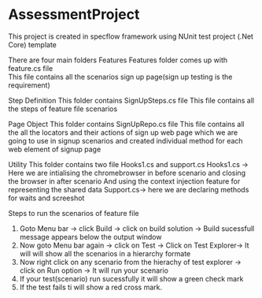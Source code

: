 # AssessmentProject
This project is created in specflow framework using NUnit test project (.Net Core) template

There are four main folders
Features
Features folder comes up with feature.cs file  
This file contains all the scenarios sign up page(sign up testing is the requirement)

Step Definition
This folder contains SignUpSteps.cs file
This file contains all the steps of feature file scenarios

Page Object
This folder contains SignUpRepo.cs file
This file contains all the all the locators and their actions of sign up web page 
which we are going to use in signup scenarios
and created individual method for each web element of signup page

Utility
This folder contains two file Hooks1.cs and support.cs
Hooks1.cs -> Here we are intialising the chromebrowser in before scenario
and closing the browser in after scenario
And using the context injection feature for representing the shared data
Support.cs-> here we are declaring methods for waits and screeshot

Steps to run the scenarios of feature file
1) Goto  Menu bar -> click Build -> click on build solution -> Build sucessfull message appears below the output window
2) Now goto Menu bar again -> click on Test -> Click on Test Explorer-> It will will show all the scenarios in a hierarchy formate
3) Now right click on any scenario from the hierachy of test explorer -> click on Run option -> It will run your scenario
4) If your test(scenario) run sucessfully it will show a green check mark
5) If the test fails ti will show a red cross mark.
